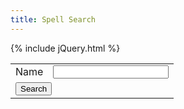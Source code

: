 ```yaml
---
title: Spell Search
---
```


{% include jQuery.html %}

<table>
<tr>
	<td>Name</td>
	<td><input type="text" name="SpellSearchName" /></td>
</tr>
<tr>
	<td colspan="2">
		<button type="button" onclick="SearchSpells()">Search</button>
	</td>
</tr>
</table>

<div id="SpellSearchResults">
</div>

<script>
var SpellList

function SearchSpells() {
	var SpellSearchName = $("input[name=SpellSearchName]").val().trim();
	$("input[name=SpellSearchName]").val(SpellSearchName);

	var html = "";

	if (
		SpellSearchName == ""
		|| SpellSearchName.length < 3
	) {
		$("#SpellSearchResults").html("");
		alert("Please enter a value of at least length 3 to search for");
		return
	}

	$(SpellList).find("Spell").each(function(){
		if ($(this).find("Name").text().toLowerCase().includes(SpellSearchName.toLowerCase()) == false) {
			return
		}

		var SpellCategory = $(this).find("Category").text();
		var SpellName = $(this).find("Name").text();
		var SpellEffects = $(this).find("Effects").text();
		var SpellType = $(this).find("Type").text();
		var SpellRange = $(this).find("Range").text();
		var SpellDamage = $(this).find("Damage").text();
		var SpellDuration = $(this).find("Duration").text();
		var SpellDrain = $(this).find("Drain").text();
		var SpellSource = $(this).find("Source").text();
		var SpellText = $(this).find("Text").text();

		html += "<hr>"
			+ "<table>"
			+ "<tr><td>Category</td><td>" + SpellCategory + "</td></tr>"
			+ "<tr><td>Name</td><td>" + SpellName + "</td></tr>"
			+ "<tr><td>Effects</td><td>" + SpellEffects + "</td></tr>"
			+ "<tr><td>Type</td><td>" + SpellType + "</td></tr>"
			+ "<tr><td>Range</td><td>" + SpellRange + "</td></tr>"
			+ ((SpellDamage != "") ? "<tr><td>Damage</td><td>" + SpellDamage + "</td></tr>" : "")
			+ "<tr><td>Duration</td><td>" + SpellDuration + "</td></tr>"
			+ "<tr><td>Drain</td><td>" + SpellDrain + "</td></tr>"
			+ "<tr><td>Source</td><td>" + SpellSource + "</td></tr>"
			+ "<tr><td>Text</td><td style='white-space: pre-wrap;'>" + SpellText + "</td></tr>";

		if (SpellCategory == "Combat") {
			if (SpellEffects.includes("Direct")) {
				html += "<tr><td>Casting</td><td>Spellcasting + Magic [Force] vs. ";
				if (SpellType == "P") {
					html += "Body"
				} else if (SpellType == "M") {
					html += "Willpower"
				}
				html += ", no damage resist</td></tr>";
			} else if (SpellEffects.includes("Indirect")) {
				if (SpellRange.includes("(A)")) {
					html += "<tr><td>Casting</td><td>“Grenade” Spellcasting + Magic [Force] (3), scatter 2d6m, -1m per hit if under threshold, DV Force + net hits over 3 hits, AP -(Force), resisted by Body + Armour</td></tr>";
				} else {
					html += "<tr><td>Casting</td><td>Spellcasting + Magic [Force] vs. Reaction + Intuition, DV Force + net hits, AP -(Force), resisted by Body + Armour</td></tr>";
				}
			}
		} else if (SpellCategory == "Detection") {
			if (SpellEffects.includes("Active")) {
				html += "<tr><td>Casting</td><td>Spellcasting + Magic [Force] vs. either Willpower + Logic (+ Counterspelling) [Mental] for living things with auras, (Force ×2) for magical objects, object resistance for mundance objects</td></tr>";
			} else if (SpellEffects.includes("Passive")) {
				html += "<tr><td>Sustained</td><td>Perception Tests using this sense have a limit equal to the net successes from casting of the spell instead of the subject’s Mental limit, Counterspelling cannot be used against a passive sense, but can be dispelled</td></tr>";
			}
			html += "<tr><td>Glitch</td><td>False or misleading information.  Critical Glitch may inflict extra Drain, translate any Drain damage suffered into Physical, temporarily strip the subject of a sense, inexplicably apply the intended sense to others (particularly opponents) in range</td></tr>";
		} else if (SpellCategory == "Health") {
			html += "<tr><td>Casting</td><td>Usually Spellcasting + Magic - Full Essence Points lost [Force]</td></tr>";
		} else if (SpellCategory == "Illusion") {
			if (SpellType.includes("M")) {
				html += "<tr><td>Casting</td><td>Resisted by Logic + Willpower, magical auras give them away as illusions to anyone who makes a successful Assensing Test</td></tr>";
			} else if (SpellType.includes("P")) {
				html += "<tr><td>Casting</td><td>Resisted by Intuition + Logic or Object Resistance</td></tr>";
			}
		} else if (SpellCategory == "Manipulation") {
			if (SpellEffects.includes("Damaging")) {
				html += "<tr><td>Damaging</td><td>DV Force, AP 0, resisted by Body + Armour</td></tr>";
			}
			if (SpellEffects.includes("Mental")) {
				html += "<tr><td>Mental</td><td>Resisted by Logic + Willpower, net hits determine how long it can be sustained, Whilst sustained, the target may take a Complex Action on their turn to resist by making a Logic + Willpower - Force Test, reducing net hits</td></tr>";
			}
			if (SpellEffects.includes("Physical")) {
				html += "<tr><td>Physical</td><td>Usually defended against using Body + Strength or Object Resistance</td></tr>";
			}
		}

		html += "</table>";
	});

	$("#SpellSearchResults").html(html);
}


$(document).ready(function(){
	//Get SpellList Data
	$.get(
		"{{ 'SpellList.xml?v=' | append: site.github.build_revision }}"
		,function(data){
			SpellList = $(data).find("Spells");
		}
	);

	$("button").button();
	$("input[type=text]").addClass("ui-widget ui-widget-content ui-corner-all")
	$("input[name=SpellSearchName]").on("keypress",function(e){
		if (e.which === 13) {
			SearchSpells()
		}
	});
});
</script>
